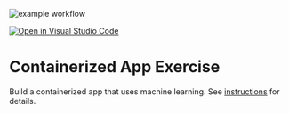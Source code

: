 ![example workflow](https://github.com/software-students-fall2022/python-package-exercise-project-3-team-7/actions/workflows/build.yaml/badge.svg)

[![Open in Visual Studio Code](https://classroom.github.com/assets/open-in-vscode-c66648af7eb3fe8bc4f294546bfd86ef473780cde1dea487d3c4ff354943c9ae.svg)](https://classroom.github.com/online_ide?assignment_repo_id=9334112&assignment_repo_type=AssignmentRepo)
# Containerized App Exercise

Build a containerized app that uses machine learning. See [instructions](./instructions.md) for details.
